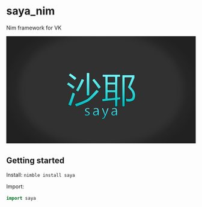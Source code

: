 # saya_nim
Nim framework for VK

![Logo](https://github.com/Ethosa/saya_nim/blob/master/logo_lib.png)

## Getting started
Install:
`nimble install saya`

Import:
```nim
import saya
```
